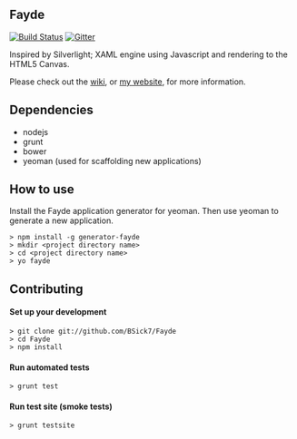 ## Fayde

[![Build Status](https://travis-ci.org/wsick/Fayde.svg?branch=master)](https://travis-ci.org/wsick/Fayde)
[![Gitter](https://badges.gitter.im/Join%20Chat.svg)](https://gitter.im/wsick/Fayde?utm_source=badge&utm_medium=badge&utm_campaign=pr-badge&utm_content=badge)

Inspired by Silverlight; XAML engine using Javascript and rendering to the HTML5 Canvas.

Please check out the [wiki](https://github.com/wsick/Fayde/wiki), or [my website](http://wsick.github.io/Fayde/), for more information.

## Dependencies

* nodejs
* grunt
* bower
* yeoman (used for scaffolding new applications)

## How to use

Install the Fayde application generator for yeoman.  Then use yeoman to generate a new application.

    > npm install -g generator-fayde
    > mkdir <project directory name>
    > cd <project directory name>
    > yo fayde


## Contributing

#### Set up your development
    
    > git clone git://github.com/BSick7/Fayde
    > cd Fayde
    > npm install

#### Run automated tests

    > grunt test

#### Run test site (smoke tests)

    > grunt testsite
